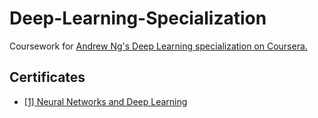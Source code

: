 # Deep-Learning-Specialization
Coursework for [Andrew Ng's Deep Learning specialization on Coursera.](https://www.coursera.org/specializations/deep-learning)

## Certificates
- [[1] Neural Networks and Deep Learning](https://coursera.org/share/368b70560fb34af7bd0d975d8b3096f9)
